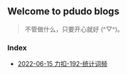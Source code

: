 ## Welcome to pdudo blogs

> 不管做什么，只要开心就好 (^▽^)。

### Index

- [2022-06-15 力扣-192-统计词频](2022-06-15-leetcode-192-Statistics-word-frequency.md)
